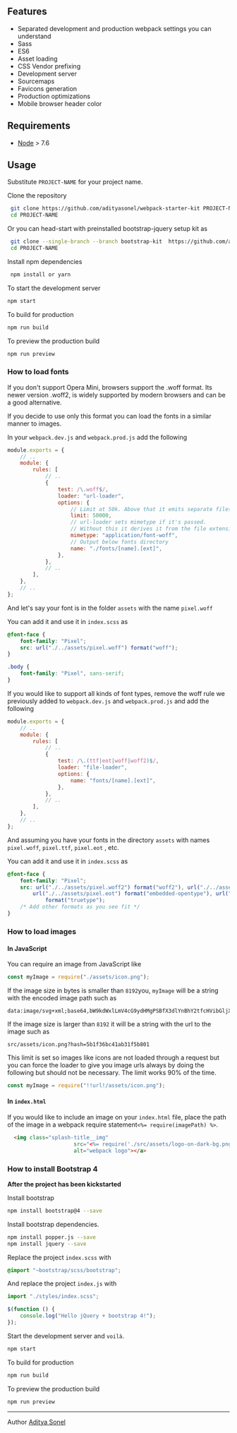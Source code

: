 ## Features

-   Separated development and production webpack settings you can understand
-   Sass
-   ES6
-   Asset loading
-   CSS Vendor prefixing
-   Development server
-   Sourcemaps
-   Favicons generation
-   Production optimizations
-   Mobile browser header color

## Requirements

-   [Node](https://nodejs.org) > 7.6

## Usage

Substitute `PROJECT-NAME` for your project name.

Clone the repository

```sh
 git clone https://github.com/adityasonel/webpack-starter-kit PROJECT-NAME
 cd PROJECT-NAME
```

Or you can head-start with preinstalled bootstrap-jquery setup kit as

```sh
 git clone --single-branch --branch bootstrap-kit  https://github.com/adityasonel/webpack-starter-kit PROJECT-NAME
 cd PROJECT-NAME
```

Install npm dependencies

```sh
 npm install or yarn
```

To start the development server

```sh
npm start
```

To build for production

```sh
npm run build
```

To preview the production build

```sh
npm run preview
```

### How to load fonts

If you don't support Opera Mini, browsers support the .woff format. Its newer version .woff2, is widely supported by modern browsers and can be a good alternative.

If you decide to use only this format you can load the fonts in a similar manner to images.

In your `webpack.dev.js` and `webpack.prod.js` add the following

```js
module.exports = {
	// ..
	module: {
		rules: [
			// ..
			{
				test: /\.woff$/,
				loader: "url-loader",
				options: {
					// Limit at 50k. Above that it emits separate files
					limit: 50000,
					// url-loader sets mimetype if it's passed.
					// Without this it derives it from the file extension
					mimetype: "application/font-woff",
					// Output below fonts directory
					name: "./fonts/[name].[ext]",
				},
			},
			// ..
		],
	},
	// ..
};
```

And let's say your font is in the folder `assets` with the name `pixel.woff`

You can add it and use it in `index.scss` as

```scss
@font-face {
	font-family: "Pixel";
	src: url("./../assets/pixel.woff") format("woff");
}

.body {
	font-family: "Pixel", sans-serif;
}
```

If you would like to support all kinds of font types, remove the woff rule we previously added to `webpack.dev.js` and `webpack.prod.js` and add the following

```js
module.exports = {
	// ..
	module: {
		rules: [
			// ..
			{
				test: /\.(ttf|eot|woff|woff2)$/,
				loader: "file-loader",
				options: {
					name: "fonts/[name].[ext]",
				},
			},
			// ..
		],
	},
	// ..
};
```

And assuming you have your fonts in the directory `assets` with names `pixel.woff`, `pixel.ttf`, `pixel.eot` , etc.

You can add it and use it in `index.scss` as

```scss
@font-face {
	font-family: "Pixel";
	src: url("./../assets/pixel.woff2") format("woff2"), url("./../assets/pixel.woff") format("woff"),
		url("./../assets/pixel.eot") format("embedded-opentype"), url("./../assets/pixel.ttf")
			format("truetype");
	/* Add other formats as you see fit */
}
```

### How to load images

#### In JavaScript

You can require an image from JavaScript like

```js
const myImage = require("./assets/icon.png");
```

If the image size in bytes is smaller than `8192`you, `myImage` will be a string with the encoded image path such as

```
data:image/svg+xml;base64,bW9kdWxlLmV4cG9ydHMgPSBfX3dlYnBhY2tfcHVibGljX3BhdGhfXyArICJhc3NldHMvaW1hZ2VzL3RpY2stQ3lydkhSdi5zdmciOw==
```

If the image size is larger than `8192` it will be a string with the url to the image such as

```
src/assets/icon.png?hash=5b1f36bc41ab31f5b801
```

This limit is set so images like icons are not loaded through a request but you can force the loader to give you image urls always by doing the following but should not be necessary. The limit works 90% of the time.

```js
const myImage = require("!!url!/assets/icon.png");
```

#### In `index.html`

If you would like to include an image on your `index.html` file, place the path of the image in a webpack require statement`<%= require(imagePath) %>`.

```html
  <img class="splash-title__img"
                     src="<%= require('./src/assets/logo-on-dark-bg.png') %>"
                     alt="webpack logo"></a>
```

### How to install Bootstrap 4

**After the project has been kickstarted**

Install bootstrap

```sh
npm install bootstrap@4 --save
```

Install bootstrap dependencies.

```sh
npm install popper.js --save
npm install jquery --save
```

Replace the project `index.scss` with

```scss
@import "~bootstrap/scss/bootstrap";
```

And replace the project `index.js` with

```js
import "./styles/index.scss";

$(function () {
	console.log("Hello jQuery + bootstrap 4!");
});
```

Start the development server and `voilà`.

```sh
npm start
```

To build for production

```sh
npm run build
```

To preview the production build

```sh
npm run preview
```

---

Author [Aditya Sonel](https://github.com/adityasonel)
